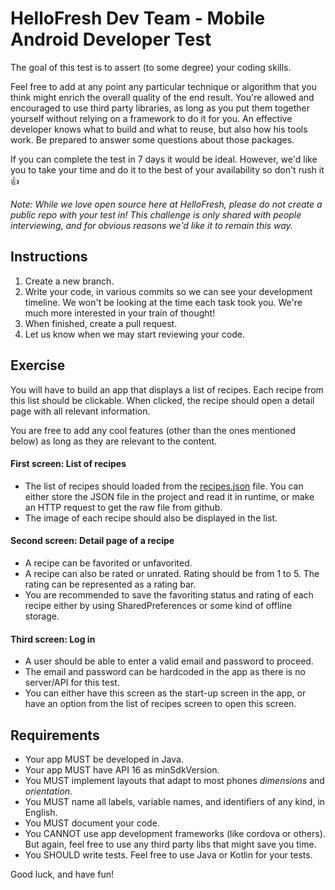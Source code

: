 # HelloFresh Dev Team - Mobile Android Developer Test

The goal of this test is to assert (to some degree) your coding skills.

Feel free to add at any point any particular technique or algorithm that you think might enrich the overall quality of the end result. You're allowed and encouraged to use third party libraries, as long as you put them together yourself without relying on a framework to do it for you. An effective developer knows what to build and what to reuse, but also how his tools work. Be prepared to answer some questions about those packages.

If you can complete the test in 7 days it would be ideal. However, we'd like you to take your time and do it to the best of your availability so don't rush it :+1:

_Note: While we love open source here at HelloFresh, please do not create a public repo with your test in! This challenge is only shared with people interviewing, and for obvious reasons we'd like it to remain this way._

## Instructions

1. Create a new branch.
2. Write your code, in various commits so we can see your development timeline. We won't be looking at the time each task took you. We're much more interested in your train of thought!
3. When finished, create a pull request.
4. Let us know when we may start reviewing your code.

## Exercise

You will have to build an app that displays a list of recipes. Each recipe from this list should be clickable. When clicked, the recipe should open a detail page with all relevant information. 

You are free to add any cool features (other than the ones mentioned below) as long as they are relevant to the content.


#### First screen: List of recipes

* The list of recipes should loaded from the [recipes.json](recipes.json) file. You can either store the JSON file in the project and read it in runtime, or make an HTTP request to get the raw file from github.
* The image of each recipe should also be displayed in the list.

#### Second screen: Detail page of a recipe

* A recipe can be favorited or unfavorited.
* A recipe can also be rated or unrated. Rating should be from 1 to 5. The rating can be represented as a rating bar.
* You are recommended to save the favoriting status and rating of each recipe either by using SharedPreferences or some kind of offline storage.

#### Third screen: Log in

* A user should be able to enter a valid email and password to proceed.
* The email and password can be hardcoded in the app as there is no server/API for this test.
* You can either have this screen as the start-up screen in the app, or have an option from the list of recipes screen to open this screen.

 

## Requirements

* Your app MUST be developed in Java.
* Your app MUST have API 16 as minSdkVersion.
* You MUST implement layouts that adapt to most phones _dimensions_ and _orientation_.
* You MUST name all labels, variable names, and identifiers of any kind, in English.
* You MUST document your code.
* You CANNOT use app development frameworks (like cordova or others). But again, feel free to use any third party libs that might save you time.
* You SHOULD write tests. Feel free to use Java or Kotlin for your tests.

Good luck, and have fun!
